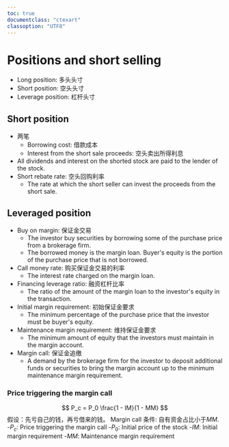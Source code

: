 ```yaml
---
toc: true
documentclass: "ctexart"
classoption: "UTF8"
---
```

# Positions and short selling

- Long position: 多头头寸
- Short position: 空头头寸
- Leverage position: 杠杆头寸

## Short position

- 两笔
  - Borrowing cost: 借款成本
  - Interest from the short sale proceeds: 空头卖出所得利息
- All dividends and interest on the shorted stock are paid to the lender of the stock.
- Short rebate rate: 空头回购利率
  - The rate at which the short seller can invest the proceeds from the short sale.

## Leveraged position

- Buy on margin: 保证金交易
  - The investor buy securities by borrowing some of the purchase price from a brokerage firm.
  - The borrowed money is the margin loan. Buyer's equity is the portion of the purchase price that is not borrowed.
- Call money rate: 购买保证金交易的利率
  - The interest rate charged on the margin loan.
- Financing leverage ratio: 融资杠杆比率
  - The ratio of the amount of the margin loan to the investor's equity in the transaction.
- Initial margin requirement: 初始保证金要求
  - The minimum percentage of the purchase price that the investor must be buyer's equity.
- Maintenance margin requirement: 维持保证金要求
  - The minimum amount of equity that the investors must maintain in the margin account.
- Margin call: 保证金追缴
  - A demand by the brokerage firm for the investor to deposit additional funds or securities to bring the margin account up to the minimum maintenance margin requirement.

### Price triggering the margin call

$$
P_c = P_0 \frac{1 - IM}{1 - MM}
$$
假设：先亏自己的钱，再亏借来的钱。
Margin call 条件: 自有资金占比小于$MM$.
-$P_c$: Price triggering the margin call
-$P_0$: Initial price of the stock
-$IM$: Initial margin requirement
-$MM$: Maintenance margin requirement
